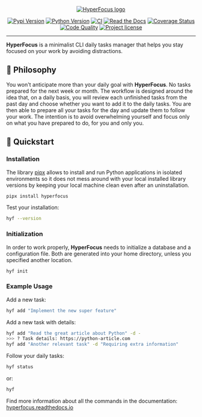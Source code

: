 <p align="center">
    <a href="#readme">
        <img alt="HyperFocus logo" src="https://raw.githubusercontent.com/u8slvn/hyperfocus/main/docs/source/_static/logo.png">
    </a>
</p>
<p align="center">
    <a href="https://pypi.org/project/hyperfocus/"><img src="https://img.shields.io/pypi/v/hyperfocus.svg" alt="Pypi Version"></a>
    <a href="https://pypi.org/project/hyperfocus/"><img src="https://img.shields.io/pypi/pyversions/hyperfocus" alt="Python Version"></a>
    <a href="https://github.com/u8slvn/hyperfocus/actions/workflows/ci.yml"><img src="https://img.shields.io/github/actions/workflow/status/u8slvn/hyperfocus/ci.yml?label=CI" alt="CI"></a>
    <a href="https://hyperfocus.readthedocs.io/"><img alt="Read the Docs" src="https://img.shields.io/readthedocs/hyperfocus"></a>
    <a href="https://coveralls.io/github/u8slvn/hyperfocus?branch=main"><img src="https://coveralls.io/repos/github/u8slvn/hyperfocus/badge.svg?branch=main" alt="Coverage Status"></a>
    <a href="https://app.codacy.com/gh/u8slvn/hyperfocus/dashboard"><img src="https://img.shields.io/codacy/grade/01ddd5668dbf4fc09f20ef215d0eec0b" alt="Code Quality"></a>
    <a href="https://pypi.org/project/hyperfocus/"><img src="https://img.shields.io/pypi/l/hyperfocus" alt="Project license"></a>
</p>

---

**HyperFocus** is a minimalist CLI daily tasks manager that helps you stay focused on your work by avoiding distractions.

## 📜 Philosophy

You won't anticipate more than your daily goal with **HyperFocus**. No tasks prepared for the next week or month. The workflow is designed around the idea that, on a daily basis, you will review each unfinished tasks from the past day and choose whether you want to add it to the daily tasks. You are then able to prepare all your tasks for the day and update them to follow your work. The intention is to avoid overwhelming yourself and focus only on what you have prepared to do, for you and only you.

## 🚀 Quickstart

### Installation

The library [pipx](https://pypa.github.io/pipx/) allows to install and run Python applications in isolated environments so it does not mess around with your local installed library versions by keeping your local machine clean even after an uninstallation.

```bash
pipx install hyperfocus
```

Test your installation:

```bash
hyf --version
```

### Initialization

In order to work properly, **HyperFocus** needs to initialize a database and a configuration file. Both are generated into your home directory, unless you specified another location.

```bash
hyf init
```

### Example Usage

Add a new task:

```bash
hyf add "Implement the new super feature"
```

Add a new task with details:

```bash
hyf add "Read the great article about Python" -d -
>>> ? Task details: https://python-article.com
hyf add "Another relevant task" -d "Requiring extra information"
```

Follow your daily tasks:

```bash
hyf status
```

or:

```bash
hyf
```

Find more information about all the commands in the documentation: [hyperfocus.readthedocs.io](https://hyperfocus.readthedocs.io)
